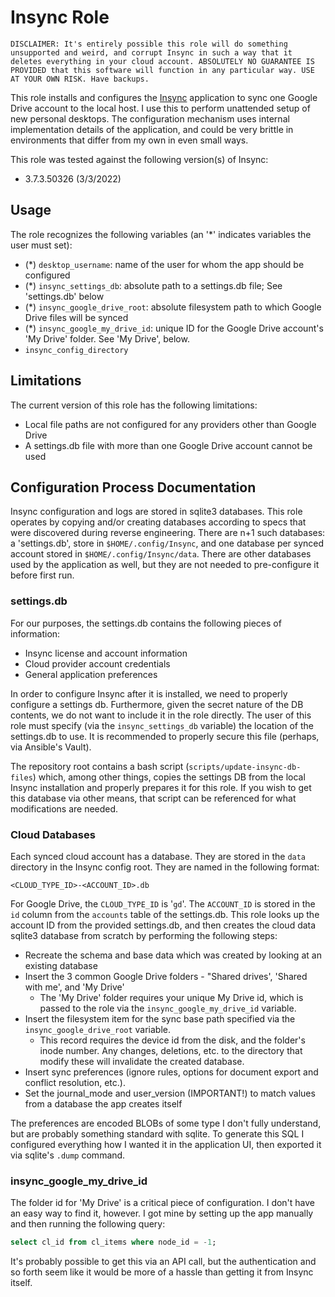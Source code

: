 # Insync Role

    DISCLAIMER: It's entirely possible this role will do something unsupported and weird, and corrupt Insync in such a way that it deletes everything in your cloud account. ABSOLUTELY NO GUARANTEE IS PROVIDED that this software will function in any particular way. USE AT YOUR OWN RISK. Have backups.

This role installs and configures the [Insync](https://www.insynchq.com/) application to sync one Google Drive account to the local host. I use this to perform unattended setup of new personal desktops. The configuration mechanism uses internal implementation details of the application, and could be very brittle in environments that differ from my own in even small ways.

This role was tested against the following version(s) of Insync:

- 3.7.3.50326 (3/3/2022)

## Usage

The role recognizes the following variables (an '*' indicates variables the user must set):

- (*) `desktop_username`: name of the user for whom the app should be configured
- (*) `insync_settings_db`: absolute path to a settings.db file; See 'settings.db' below
- (*) `insync_google_drive_root`: absolute filesystem path to which Google Drive files will be synced
- (*) `insync_google_my_drive_id`: unique ID for the Google Drive account's 'My Drive' folder. See 'My Drive', below.
- `insync_config_directory`

## Limitations

The current version of this role has the following limitations:

- Local file paths are not configured for any providers other than Google Drive
- A settings.db file with more than one Google Drive account cannot be used

## Configuration Process Documentation

Insync configuration and logs are stored in sqlite3 databases. This role operates by copying and/or creating databases according to specs that were discovered during reverse engineering. There are n+1 such databases: a 'settings.db', store in `$HOME/.config/Insync`, and one database per synced account stored in `$HOME/.config/Insync/data`. There are other databases used by the application as well, but they are not needed to pre-configure it before first run.

### settings.db

For our purposes, the settings.db contains the following pieces of information:

- Insync license and account information
- Cloud provider account credentials
- General application preferences

In order to configure Insync after it is installed, we need to properly configure a settings db. Furthermore, given the secret nature of the DB contents, we do not want to include it in the role directly. The user of this role must specify (via the `insync_settings_db` variable) the location of the settings.db to use. It is recommended to properly secure this file (perhaps, via Ansible's Vault). 

The repository root contains a bash script (`scripts/update-insync-db-files`) which, among other things, copies the settings DB from the local Insync installation and properly prepares it for this role. If you wish to get this database via other means, that script can be referenced for what modifications are needed.

### Cloud Databases

Each synced cloud account has a database. They are stored in the `data` directory in the Insync config root. They are named in the following format:

```
<CLOUD_TYPE_ID>-<ACCOUNT_ID>.db
```

For Google Drive, the `CLOUD_TYPE_ID` is '`gd`'. The `ACCOUNT_ID` is stored in the `id` column from the `accounts` table of the settings.db. This role looks up the account ID from the provided settings.db, and then creates the cloud data sqlite3 database from scratch by performing the following steps:

- Recreate the schema and base data which was created by looking at an existing database
- Insert the 3 common Google Drive folders - "Shared drives', 'Shared with me', and 'My Drive'
   - The 'My Drive' folder requires your unique My Drive id, which is passed to the role via the `insync_google_my_drive_id` variable.
- Insert the filesystem item for the sync base path specified via the `insync_google_drive_root` variable.
   - This record requires the device id from the disk, and the folder's inode number. Any changes, deletions, etc. to the directory that modify these will invalidate the created database.
- Insert sync preferences (ignore rules, options for document export and conflict resolution, etc.). 
- Set the journal_mode and user_version (IMPORTANT!) to match values from a database the app creates itself

The preferences are encoded BLOBs of some type I don't fully understand, but are probably something standard with sqlite. To generate this SQL I configured everything how I wanted it in the application UI, then exported it via sqlite's `.dump` command.

### insync_google_my_drive_id

The folder id for 'My Drive' is a critical piece of configuration. I don't have an easy way to find it, however. I got mine by setting up the app manually and then running the following query:

```sql
select cl_id from cl_items where node_id = -1;
```

It's probably possible to get this via an API call, but the authentication and so forth seem like it would be more of a hassle than getting it from Insync itself.